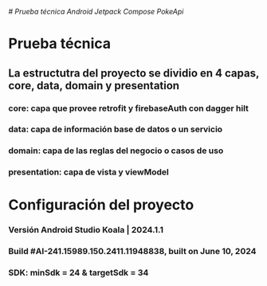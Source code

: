 <em> # Prueba técnica Android Jetpack Compose PokeApi </em>
# Prueba técnica  
## La estructutra del proyecto se dividio en 4 capas, core, data, domain y presentation
### core: capa que provee retrofit y firebaseAuth con dagger hilt
### data: capa de información base de datos o un servicio
### domain: capa de las reglas del negocio o casos de uso
### presentation: capa de vista y viewModel

# Configuración del proyecto
### Versión Android Studio Koala | 2024.1.1
### Build #AI-241.15989.150.2411.11948838, built on June 10, 2024

### SDK: minSdk = 24 & targetSdk = 34
